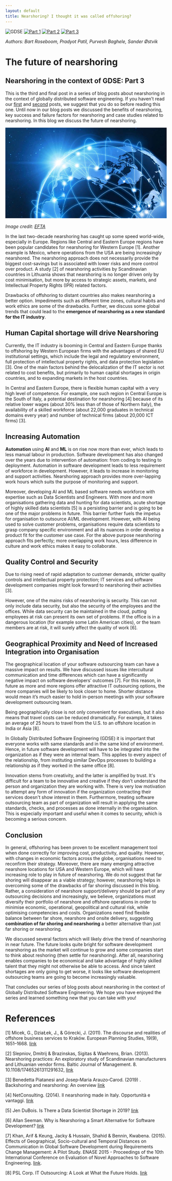 ```yaml
---
layout: default
title: Nearshoring? I thought it was called offshoring?
--- 
```


![GDSE](https://img.shields.io/badge/GDSE-Outsourcing-brightgreen)
[![Part 1](https://img.shields.io/badge/-Part%201-blue)](https://pradyot-09.github.io/GDSE2020/blog1)
[![Part 2](https://img.shields.io/badge/-Part%202-blue)](https://pradyot-09.github.io/GDSE2020/blog2)
[![Part 3](https://img.shields.io/badge/-Part%203-red)](https://pradyot-09.github.io/GDSE2020/blog3)

*Authors: Bart Roseboom, Pradyot Patil, Purvesh Baghele, Sander Østvik*

# The future of nearshoring

## Nearshoring in the context of GDSE: Part 3


This is the third and final post in a series of blog posts about nearshoring in the context of globally distributed software engineering. If you haven’t read our [first](blog1.md) and [second](blog2.md) posts, we suggest that you do so before reading this one.
Until now in our blog posts we discussed the benefits of nearshoring, key success and failure factors for nearshoring and case studies related to nearshoring. In this blog we discuss the future of nearshoring.

![Future of Nearshoring](images/Future.jpg)

*Image credit: [EFTA](https://www.efta.int/About-EFTA/news/EEA-EFTA-Comment-BEREC-proposal-505341)*

In the last two-decade nearshoring has caught up some speed world-wide, especially in Europe. Regions like Central and Eastern Europe regions have been popular candidates for nearshoring for Western Europe [1]. Another example is Mexico, where operations from the USA are being increasingly nearshored. The nearshoring approach does not necessarily provide the biggest cost-savings but is associated with lower risks and more control over product. A study [2] of nearshoring activities by Scandinavian countries in Lithuania shows that nearshoring is no longer driven only by cost minimisation, but more by access to strategic assets, markets, and Intellectual Property Rights (IPR) related factors.

Drawbacks of offshoring to distant countries also makes nearshoring a better option. Impediments such as different time zones, cultural habits and work ethics are some of the drawbacks. Further, we discuss some global trends that could lead to the **emergence of nearshoring as a new standard for the IT industry**.

## Human Capital shortage will drive Nearshoring

Currently, the IT industry is booming in Central and Eastern Europe thanks to offshoring by Western European firms with the advantages of shared EU institutional settings, which include the legal and regulatory environment, full protection of intellectual property rights, and data protection legislation [3]. One of the main factors behind the delocalization of the IT sector is not related to cost benefits, but primarily to human capital shortages in origin countries, and to expanding markets in the host countries. 

In Central and Eastern Europe, there is flexible human capital with a very high level of competence. For example, one such region in Central Europe is the South of Italy, a potential destination for nearshoring [4] because of its relative lower wages (about 30% less than of those of Northern Italy), the availability of a skilled workforce (about 22,000 graduates in technical domains every year) and number of technical firms (about 20,000 ICT firms) [3]. 

## Increasing Automation

**Automation** using **AI** and **ML** is on rise now more than ever, which leads to less manual labour in production. Software development has also changed over the years due to intervention of automation: from coding to testing to deployment. Automation in software development leads to less requirement of workforce in development. However, it leads to increase in monitoring and support activities. Nearshoring approach provides more over-lapping work hours which suits the purpose of monitoring and support.

Moreover, developing AI and ML based software needs workforce with expertise such as Data Scientists and Engineers. With more and more organisations gathering data and hunting for data scientists, acute shortage of highly skilled data scientists [5] is a persisting barrier and is going to be one of the major problems in future. This barrier further fuels the impetus for organisation to outsource AI/ML development. However, with AI being used to solve customer problems, organisations require data scientists to grasp company specific environment and all its nuances in order develop a product fit for the customer use case. For the above purpose nearshoring approach fits perfectly; more overlapping work hours, less difference in culture and work ethics makes it easy to collaborate. 

## Quality Control and Security

Due to rising need of rapid adaptation to customer demands, stricter quality controls and intellectual property protection; IT services and software development companies might look forward to nearshoring their activities [3].

However, one of the mains risks of nearshoring is security. This can not only include data security, but also the security of the employees and the offices. While data security can be maintained in the cloud, putting employees at risk can present its own set of problems. If the office is in a dangerous location (for example some Latin American cities), or the team members are at risk, it will surely affect the quality of work [6].

## Geographical Proximity and Need of Increased Integration into Organisation

The geographical location of your software outsourcing team can have a massive impact on results. We have discussed issues like intercultural communication and time differences which can have a significantly negative impact on software developers’ outcomes [7]. For this reason, in future as more and more regions offer attractive IT outsourcing options, the more companies will be likely to look closer to home. Shorter distance would mean it’s much easier to hold in-person meetings with your software development outsourcing team.

Being geographically close is not only convenient for executives, but it also means that travel costs can be reduced dramatically. For example, it takes an average of 25 hours to travel from the U.S. to an offshore location in India or Asia [8].

In Globally Distributed Software Engineering (GDSE) it is important that everyone works with same standards and in the same kind of environment. Hence, in future software development will have to be integrated into the organization as if they were an internal team. This applies to every aspect of the relationship, from instituting similar DevOps processes to building a relationship as if they worked in the same office [8]. 

Innovation stems from creativity, and the latter is amplified by trust. It's difficult for a team to be innovative and creative if they don't understand the person and organization they are working with. There is very low motivation to attempt any form of innovation if the organization contracting their services doesn't show interest in them. Furthermore, treating software outsourcing team as part of  organization will result in applying the same standards, checks, and processes as done internally in the organisation. This is especially important and useful when it comes to security, which is becoming a serious concern.
 
## Conclusion 

In general, offshoring has been proven to be excellent management tool when done correctly for improving cost, productivity, and quality. However, with changes in economic factors across the globe, organisations need to reconfirm their strategy. Moreover, there are many emerging attractive nearshore locations for USA and Western Europe, which will have increasing role to play in future of nearshoring. We do not suggest that far shoring will disappear as a viable strategy; however, nearshoring helps in overcoming some of the drawbacks of far shoring discussed in this blog. Rather, a consideration of nearshore support/delivery should be part of any outsourcing decisions and increasingly, we believe, organizations must diversify their portfolio of nearshore and offshore operations in order to minimise economic, operational, geopolitical and cultural risk, while optimising competencies and costs. Organizations need find flexible balance between far shore, nearshore and onsite delivery, suggesting **combination of far shoring and nearshoring** a better alternative than just far shoring or nearshoring.

We discussed several factors which will likely drive the trend of nearshoring in near future. The future looks quite bright for software development nearshoring as the market will continue to grow and some companies start to think about reshoring (then settle for nearshoring). After all, nearshoring enables companies to be economical and take advantage of highly skilled talent that they might not otherwise be able to access. And since talent shortages are only going to get worse, it looks like software development outsourcing teams are going to become increasingly valuable.

That concludes our series of blog posts about nearshoring in the context of Globally Distributed Software Engineering. We hope you have enjoyed the series and learned something new that you can take with you! 


# References

[1] Micek, G., DziaŁek, J., & Górecki, J. (2011). The discourse and realities of offshore business services to Kraków. European Planning Studies, 19(9), 1651–1668. [link](https://doi-org.tudelft.idm.oclc.org/10.1080/09654313.2011.586195)

[2] Slepniov, Dmitrij & Brazinskas, Sigitas & Waehrens, Brian. (2013). Nearshoring practices: An exploratory study of Scandinavian manufacturers and Lithuanian vendor firms. Baltic Journal of Management. 8. 10.1108/17465261311291632, [link](https://www.researchgate.net/publication/263103692_Nearshoring_practices_An_exploratory_study_of_Scandinavian_manufacturers_and_Lithuanian_vendor_firms)

[3] Benedetta Piatanesi and Josep‐Maria Arauzo‐Carod. (2019) . Backshoring and nearshoring: An overview [link](https://doi-org.tudelft.idm.oclc.org/10.1111/grow.12316)

[4] NetConsulting. (2014). Il nearshoring made in Italy. Opportunità e vantaggi. [link](https://d3alc7xa4w7z55.cloudfront.net/static/upload/protected/201/0108/2014focusfinconscs_whitepapernearshore.pdf)

[5] Jen DuBois. Is There a Data Scientist Shortage in 2019? [link](https://quanthub.com/is-there-a-data-scientist-shortage-in-2019/)

[6] Allan Seeman. Why is Nearshoring a Smart Alternative for Software Development? [link](https://webcreek.com/en/blog/business/nearshoring-software-development-smart-alternative/)

[7] Khan, Arif & Keung, Jacky & Hussain, Shahid & Bennin, Kwabena. (2015). Effects of Geographical, Socio-cultural and Temporal Distances on Communication in Global Software Development during Requirements Change Management: A Pilot Study. ENASE 2015 - Proceedings of the 10th International Conference on Evaluation of Novel Approaches to Software Engineering. [link](http://www.scitepress.org/DigitalLibrary/Link.aspx?doi=10.5220/0005331401590168). 

[8] PSL Corp. IT Outsourcing: A Look at What the Future Holds. [link](https://www.pslcorp.com/nearshoring-outsourcing/it-outsourcing-a-look-at-what-the-future-holds-1/)

